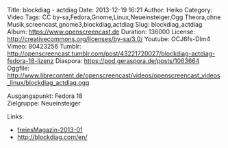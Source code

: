 Title: blockdiag - actdiag
Date: 2013-12-19 16:21
Author: Heiko
Category: Video
Tags: CC by-sa,Fedora,Gnome,Linux,Neueinsteiger,Ogg Theora,ohne Musik,screencast,gnome3,blockdiag,actdiag
Slug: blockdiag_actdiag
Album: https://www.openscreencast.de
Duration: 136000
License: http://creativecommons.org/licenses/by-sa/3.0/
Youtube: OCJ6fs-DIm4
Vimeo: 80423256
Tumblr: http://openscreencast.tumblr.com/post/43221720027/blockdiag-actdiag-fedora-18-lizenz
Diaspora: https://pod.geraspora.de/posts/1063664
Oggfile: http://www.librecontent.de/openscreencast/videos/openscreencast_videos_linux/blockdiag_actdiag.ogg

Ausgangspunkt: Fedora 18  
Zielgruppe: Neueinsteiger  

Links:

  * [freiesMagazin-2013-01](http://www.freiesmagazin.de/freiesMagazin-2013-01 "Link zu freiesmagazin.de")
  * <http://blockdiag.com/en/>

